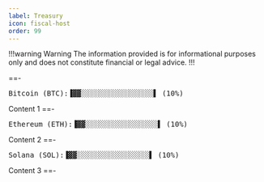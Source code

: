 ```yaml
---
label: Treasury
icon: fiscal-host
order: 99
---
```

!!!warning Warning
The information provided is for informational purposes only and does not constitute financial or legal advice.
!!!

==- <pre>Bitcoin  (BTC):▐▓▓░░░░░░░░░░░░░░░░░▌ (10%) </pre>
Content 1
==- <pre>Ethereum (ETH):▐▓▓░░░░░░░░░░░░░░░░░▌ (10%) </pre>
Content 2
==- <pre>Solana   (SOL):▐▓▓░░░░░░░░░░░░░░░░░▌ (10%) </pre>
Content 3
==-
